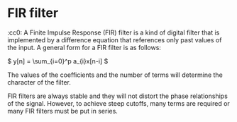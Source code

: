 # FIR filter
:cc0:
A Finite Impulse Response (FIR) filter is a kind of digital filter that is implemented by a difference equation that references only past values of the input. A general form for a FIR filter is as follows:

$ y[n] = \sum_{i=0}^p a_{i}x[n-i] $

The values of the coefficients and the number of terms will determine the character of the filter. 

FIR filters are always stable and they will not distort the phase relationships of the signal. However, to achieve steep cutoffs, many terms are required or many FIR filters must be put in series. 
